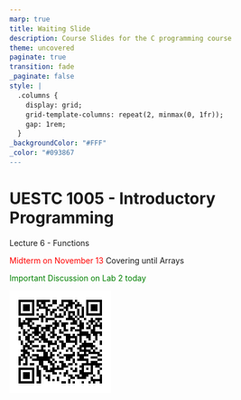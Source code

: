 ```yaml
---
marp: true
title: Waiting Slide
description: Course Slides for the C programming course
theme: uncovered
paginate: true
transition: fade
_paginate: false
style: |
  .columns {
    display: grid;
    grid-template-columns: repeat(2, minmax(0, 1fr));
    gap: 1rem;
  }
_backgroundColor: "#FFF"
_color: "#093867
---
```


<!-- _header: ![h:5em](assets/UoG_keyline.svg) -->

# UESTC 1005 - Introductory Programming

Lecture 6 - Functions 

<span style="color:red"> Midterm on November 13</span>
Covering until Arrays

<span style="color:green"> Important Discussion on Lab 2 today</span>

![bg right:40% 50%](qrcode-github.com.png)

